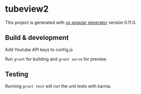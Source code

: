 # tubeview2

This project is generated with [yo angular generator](https://github.com/yeoman/generator-angular)
version 0.11.0.

## Build & development

Add Youtube API keys to config.js

Run `grunt` for building and `grunt serve` for preview.

## Testing

Running `grunt test` will run the unit tests with karma.
